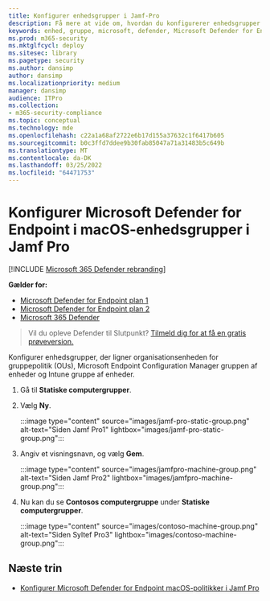 ```yaml
---
title: Konfigurer enhedsgrupper i Jamf-Pro
description: Få mere at vide om, hvordan du konfigurerer enhedsgrupper i Jamf Pro til Microsoft Defender for Endpoint på macOS
keywords: enhed, gruppe, microsoft, defender, Microsoft Defender for Endpoint, mac, installation, deploy, uninstallation, intune,propfpro, macos, catalina, mojave, high sierra
ms.prod: m365-security
ms.mktglfcycl: deploy
ms.sitesec: library
ms.pagetype: security
ms.author: dansimp
author: dansimp
ms.localizationpriority: medium
manager: dansimp
audience: ITPro
ms.collection:
- m365-security-compliance
ms.topic: conceptual
ms.technology: mde
ms.openlocfilehash: c22a1a68af2722e6b17d155a37632c1f6417b605
ms.sourcegitcommit: b0c3ffd7ddee9b30fab85047a71a31483b5c649b
ms.translationtype: MT
ms.contentlocale: da-DK
ms.lasthandoff: 03/25/2022
ms.locfileid: "64471753"
---
```

# <a name="set-up-microsoft-defender-for-endpoint-on-macos-device-groups-in-jamf-pro"></a>Konfigurer Microsoft Defender for Endpoint i macOS-enhedsgrupper i Jamf Pro

[!INCLUDE [Microsoft 365 Defender rebranding](../../includes/microsoft-defender.md)]

**Gælder for:**
- [Microsoft Defender for Endpoint plan 1](https://go.microsoft.com/fwlink/p/?linkid=2154037)
- [Microsoft Defender for Endpoint plan 2](https://go.microsoft.com/fwlink/p/?linkid=2154037)
- [Microsoft 365 Defender](https://go.microsoft.com/fwlink/?linkid=2118804)

> Vil du opleve Defender til Slutpunkt? [Tilmeld dig for at få en gratis prøveversion.](https://signup.microsoft.com/create-account/signup?products=7f379fee-c4f9-4278-b0a1-e4c8c2fcdf7e&ru=https://aka.ms/MDEp2OpenTrial?ocid=docs-wdatp-investigateip-abovefoldlink)

Konfigurer enhedsgrupper, der ligner organisationsenheden for gruppepolitik (OUs), Microsoft Endpoint Configuration Manager gruppen af enheder og Intune gruppe af enheder.

1. Gå til **Statiske computergrupper**.

2. Vælg **Ny**. 

   :::image type="content" source="images/jamf-pro-static-group.png" alt-text="Siden Jamf Pro1" lightbox="images/jamf-pro-static-group.png":::

3. Angiv et visningsnavn, og vælg **Gem**.

   :::image type="content" source="images/jamfpro-machine-group.png" alt-text="Siden Jamf Pro2" lightbox="images/jamfpro-machine-group.png":::

4. Nu kan du se **Contosos computergruppe** under **Statiske computergrupper**.

   :::image type="content" source="images/contoso-machine-group.png" alt-text="Siden Syltef Pro3" lightbox="images/contoso-machine-group.png":::

## <a name="next-step"></a>Næste trin
- [Konfigurer Microsoft Defender for Endpoint macOS-politikker i Jamf Pro](mac-jamfpro-policies.md)
